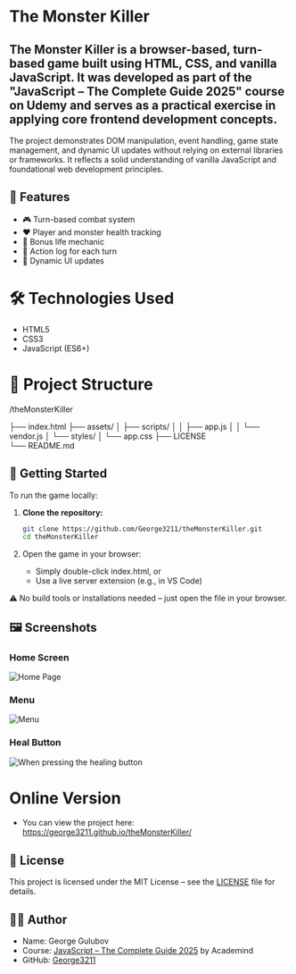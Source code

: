 # The Monster Killer

## The Monster Killer is a browser-based, turn-based game built using HTML, CSS, and vanilla JavaScript. It was developed as part of the **"JavaScript – The Complete Guide 2025"** course on Udemy and serves as a practical exercise in applying core frontend development concepts.

The project demonstrates DOM manipulation, event handling, game state management, and dynamic UI updates without relying on external libraries or frameworks. It reflects a solid understanding of vanilla JavaScript and foundational web development principles.

## 🚀 Features

- 🎮 Turn-based combat system
- ❤️ Player and monster health tracking
- 💾 Bonus life mechanic
- 📜 Action log for each turn
- 🔄 Dynamic UI updates

# 🛠️ Technologies Used

- HTML5
- CSS3
- JavaScript (ES6+)

# 📁 Project Structure

/theMonsterKiller

├── index.html
├── assets/
│   ├── scripts/
│   │   ├── app.js
│   │   └── vendor.js
│   └── styles/
│       └── app.css
├── LICENSE             
└── README.md

## 🧩 Getting Started

To run the game locally:

1. **Clone the repository:**
   ```bash
   git clone https://github.com/George3211/theMonsterKiller.git
   cd theMonsterKiller

2. Open the game in your browser:

   - Simply double-click index.html, or
   - Use a live server extension (e.g., in VS Code)

⚠️ No build tools or installations needed – just open the file in your browser.

## 🖼️ Screenshots


### Home Screen
![Home Page](assets/screenshots/startingPage.png)

### Menu
![Menu](assets/screenshots/menu.png)

### Heal Button
![When pressing the healing button](assets/screenshots/healButton.png)

# Online Version

- You can view the project here: https://george3211.github.io/theMonsterKiller/

## 📄 License

This project is licensed under the MIT License – see the [LICENSE](LICENSE) file for details.

## 👨‍💻 Author

- Name: George Gulubov
- Course: [JavaScript – The Complete Guide 2025](https://www.udemy.com/course/javascript-the-complete-guide-2020-beginner-advanced/) by Academind
- GitHub: [George3211](https://github.com/George3211)